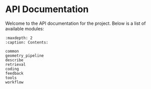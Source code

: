# API Documentation

Welcome to the API documentation for the project. Below is a list of available modules:

```{toctree}
:maxdepth: 2
:caption: Contents:

common
geometry_pipeline
describe
retrieval
coding
feedback
tools
workflow
```
